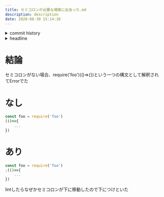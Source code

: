 ```yaml
---
title: セミコロンが必要な場面に出会った.md
description: description
date: 2020-08-30 15:14:10
---
```

<!-- history area start -->
<details><summary>commit history</summary><div><ol>

</ol></div></details>
<!-- history area end -->
<!-- toc area start -->
<details><summary>headline</summary><div>
<!-- START doctoc generated TOC please keep comment here to allow auto update -->
<!-- DON'T EDIT THIS SECTION, INSTEAD RE-RUN doctoc TO UPDATE -->


- [結論](#%E7%B5%90%E8%AB%96)
- [なし](#%E3%81%AA%E3%81%97)
- [あり](#%E3%81%82%E3%82%8A)

<!-- END doctoc generated TOC please keep comment here to allow auto update -->

</div></details>

<!-- toc area end -->
# 結論
セミコロンがない場合、require('foo')(()=>{})という一つの構文として解釈されてErrorでた
# なし
```javascript
const foo = require('foo')
(()=>{
	...
})
```

# あり

```javascript
const foo = require('foo')
;(()=>{
	...
})
```

lintしたらなぜかセミコロンが下に移動したので下につけといた
